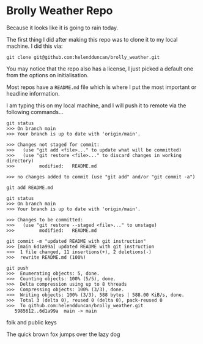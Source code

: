 # Brolly Weather Repo
Because it looks like it is going to rain today.

The first thing I did after making this repo was to clone it to my local machine. I did this via:
```
git clone git@github.com:helendduncan/brolly_weather.git
```

You may notice that the repo also has a license, I just picked a default one from the options on initialisation.

Most repos have a `README.md` file which is where I put the most important or headline information.

I am typing this on my local machine, and I will push it to remote via the following commands...

```
git status
>>> On branch main
>>> Your branch is up to date with 'origin/main'.

>>> Changes not staged for commit:
>>>   (use "git add <file>..." to update what will be committed)
>>>   (use "git restore <file>..." to discard changes in working directory)
>>>         modified:   README.md

>>> no changes added to commit (use "git add" and/or "git commit -a")

git add README.md

git status
>>> On branch main
>>> Your branch is up to date with 'origin/main'.

>>> Changes to be committed:
>>>   (use "git restore --staged <file>..." to unstage)
>>>         modified:   README.md

git commit -m "updated README with git instruction"
>>> [main 6d1a99a] updated README with git instruction
>>>  1 file changed, 11 insertions(+), 2 deletions(-)
>>>  rewrite README.md (100%)

git push
>>>  Enumerating objects: 5, done.
>>>  Counting objects: 100% (5/5), done.
>>>  Delta compression using up to 8 threads
>>>  Compressing objects: 100% (3/3), done.
>>>  Writing objects: 100% (3/3), 588 bytes | 588.00 KiB/s, done.
>>>  Total 3 (delta 0), reused 0 (delta 0), pack-reused 0
>>>  To github.com:helendduncan/brolly_weather.git
   5985612..6d1a99a  main -> main

```

folk and public keys 

The quick brown fox jumps over the lazy dog

